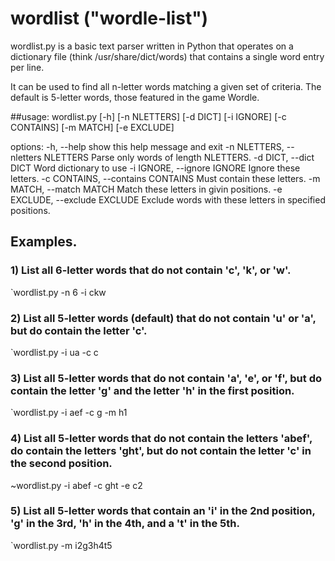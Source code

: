 # wordlist ("wordle-list")
wordlist.py is a basic text parser written in Python that operates on a dictionary file (think /usr/share/dict/words) that contains a single word entry per line.

It can be used to find all n-letter words matching a given set of criteria. The default is 5-letter words, those featured in the game Wordle.

##usage: wordlist.py [-h] [-n NLETTERS] [-d DICT] [-i IGNORE] [-c CONTAINS] [-m MATCH] [-e EXCLUDE]

options:
  -h, --help            show this help message and exit
  -n NLETTERS, --nletters NLETTERS
                        Parse only words of length NLETTERS.
  -d DICT, --dict DICT  Word dictionary to use
  -i IGNORE, --ignore IGNORE
                        Ignore these letters.
  -c CONTAINS, --contains CONTAINS
                        Must contain these letters.
  -m MATCH, --match MATCH
                        Match these letters in givin positions.
  -e EXCLUDE, --exclude EXCLUDE
                        Exclude words with these letters in specified positions.

## Examples.
### 1) List all 6-letter words that do not contain 'c', 'k', or 'w'.
`wordlist.py -n 6 -i ckw

### 2) List all 5-letter words (default) that do not contain 'u' or 'a', but do contain the letter 'c'.
`wordlist.py -i ua -c c

### 3) List all 5-letter words that do not contain 'a', 'e', or 'f', but do contain the letter 'g' and the letter 'h' in the first position.
`wordlist.py -i aef -c g -m h1

### 4) List all 5-letter words that do not contain the letters 'abef', do contain the letters 'ght', but do not contain the letter 'c' in the second position.
~wordlist.py -i abef -c ght -e c2

### 5) List all 5-letter words that contain an 'i' in the 2nd position, 'g' in the 3rd, 'h' in the 4th, and a 't' in the 5th.
`wordlist.py -m i2g3h4t5

